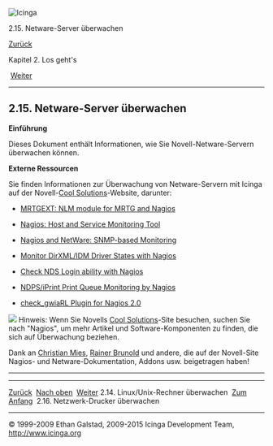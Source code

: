 ![Icinga](../images/logofullsize.png "Icinga")

2.15. Netware-Server überwachen

[Zurück](monitoring-linux.md) 

Kapitel 2. Los geht's

 [Weiter](monitoring-printers.md)

* * * * *

2.15. Netware-Server überwachen
-------------------------------

**Einführung**

Dieses Dokument enthält Informationen, wie Sie Novell-Netware-Servern
überwachen können.

**Externe Ressourcen**

Sie finden Informationen zur Überwachung von Netware-Servern mit Icinga
auf der Novell-[Cool
Solutions](http://www.novell.com/coolsolutions/)-Website, darunter:

-   [MRTGEXT: NLM module for MRTG and
    Nagios](http://developer.novell.com/wiki/index.php/MRTGEXT)

-   [Nagios: Host and Service Monitoring
    Tool](http://www.novell.com/coolsolutions/feature/16723.md)

-   [Nagios and NetWare: SNMP-based
    Monitoring](http://www.novell.com/coolsolutions/appnote/17494.md)

-   [Monitor DirXML/IDM Driver States with
    Nagios](http://www.novell.com/coolsolutions/tools/17255.md)

-   [Check NDS Login ability with
    Nagios](http://www.novell.com/coolsolutions/tools/17038.md)

-   [NDPS/iPrint Print Queue Monitoring by
    Nagios](http://www.novell.com/coolsolutions/tools/17580.md)

-   [check\_gwiaRL Plugin for Nagios
    2.0](http://www.novell.com/coolsolutions/tools/16935.md)

![](../images/tip.gif) Hinweis: Wenn Sie Novells [Cool
Solutions](http://www.novell.com/coolsolutions/)-Site besuchen, suchen
Sie nach "Nagios", um mehr Artikel und Software-Komponenten zu finden,
die sich auf Überwachung beziehen.

Dank an [Christian
Mies](http://www.novell.com/coolsolutions/author/1301.md), [Rainer
Brunold](http://www.novell.com/coolsolutions/author/1525.md) und
andere, die auf der Novell-Site Nagios- und Netware-Dokumentation,
Addons usw. beigetragen haben!

* * * * *

  -------------------------------------- -------------------------- -------------------------------------
  [Zurück](monitoring-linux.md)        [Nach oben](ch02.md)      [Weiter](monitoring-printers.md)
  2.14. Linux/Unix-Rechner überwachen    [Zum Anfang](index.md)    2.16. Netzwerk-Drucker überwachen
  -------------------------------------- -------------------------- -------------------------------------

© 1999-2009 Ethan Galstad, 2009-2015 Icinga Development Team,
http://www.icinga.org
